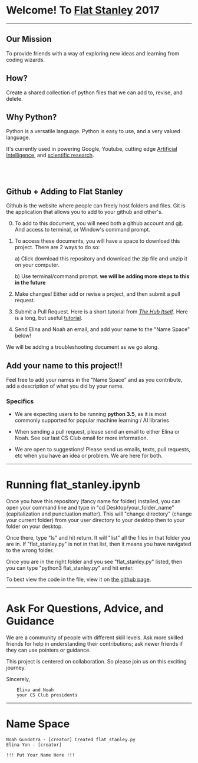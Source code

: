 
# Welcome! To [Flat Stanley](https://www.flatstanley.com/about) 2017

---

## Our Mission

To provide friends with a way of exploring new ideas and learning from coding wizards.

## How?

Create a shared collection of python files that we can add to, revise, and delete.

## Why Python?

Python is a versatile language. Python is easy to use, and a very valued language.

It's currently used in powering Google, Youtube, cutting edge [Artificial Intelligence](https://www.tensorflow.org/), and [scientific research](https://github.com/ipython/ipython/wiki/A-gallery-of-interesting-IPython-Notebooks).

<br></br>

## Github + Adding to Flat Stanley

Github is the website where people can freely host folders and files.
Git is the application that allows you to add to your github and other's.

0) To add to this document, you will need both a github account and [git](https://git-scm.com/downloads). And access to terminal, or Window's command prompt.

1) To access these documents, you will have a space to download this project. There are 2 ways to do so:

    a) Click download this repository and download the zip file and unzip it on your computer.
    
    b) Use terminal/command prompt. **we will be adding more steps to this in the future**
    
2) Make changes! Either add or revise a project, and then submit a pull request.

3) Submit a Pull Request. Here is a short tutorial from [*The Hub Itself*](https://try.github.io/levels/1/challenges/1). Here is a long, but useful [tutorial](https://www.atlassian.com/git/tutorials/learn-git-with-bitbucket-cloud/git-branch-to-merge). 

4) Send Elina and Noah an email, and add your name to the "Name Space" below!

We will be adding a troubleshooting document as we go along.

## Add your name to this project!!

Feel free to add your names in the "Name Space" and as you contribute, add a description of what you did by your name.

### Specifics

* We are expecting users to be running **python 3.5**, as it is most commonly supported for popular machine learning / AI libraries

* When sending a pull request, please send an email to either Elina or Noah. See our last CS Club email for more information.

* We are open to suggestions! Please send us emails, texts, pull requests, etc when you have an idea or problem. We are here for both.

---

# Running flat_stanley.ipynb

Once you have this repository (fancy name for folder) installed, you can open your command line and type in "cd Desktop/your_folder_name" (capitalization and punctuation matter). This will "change directory" (change your current folder) from  your user directory to your desktop then to your folder on your desktop.

Once there, type "ls" and hit return. It will "list" all the files in that folder you are in. If "flat_stanley.py" is not in that list, then it means you have navigated to the wrong folder.

Once you are in the right folder and you see "flat_stanley.py" listed, then you can type "python3 flat_stanley.py" and hit enter.


To best view the code in the file, view it on [the github page](https://github.com/ngundotra/FlatStanley).

---

# Ask For Questions, Advice, and Guidance

We are a community of people with different skill levels. Ask more skilled friends for help in understanding their contributions; ask newer friends if they can use pointers or guidance. 

This project is centered on collaboration. So please join us on this exciting journey. 

Sincerely,
```
    Elina and Noah
    your CS Club presidents
```

---

# Name Space

```
Noah Gundotra - [creator] Created flat_stanley.py
Elina Yon - [creator]

!!! Put Your Name Here !!!
```
